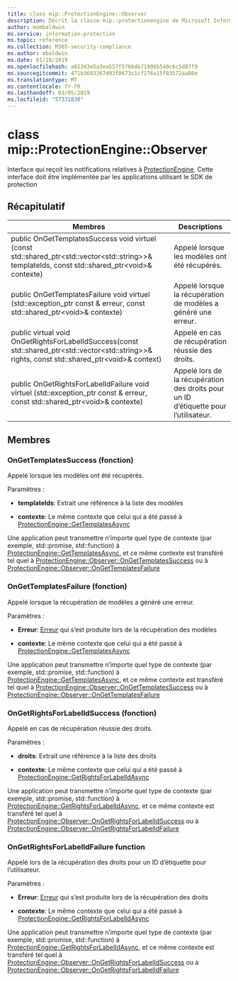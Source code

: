 ```yaml
---
title: class mip::ProtectionEngine::Observer
description: Décrit la classe mip::protectionengine de Microsoft Information Protection (MIP) SDK.
author: msmbaldwin
ms.service: information-protection
ms.topic: reference
ms.collection: M365-security-compliance
ms.author: mbaldwin
ms.date: 01/28/2019
ms.openlocfilehash: a023d3e5a3ea557f5766db71906b540c6c5d87f9
ms.sourcegitcommit: 471b3683367d93f0673c1cf276a15f83572aa80e
ms.translationtype: MT
ms.contentlocale: fr-FR
ms.lasthandoff: 03/05/2019
ms.locfileid: "57331830"
---
```

# <a name="class-mipprotectionengineobserver"></a>class mip::ProtectionEngine::Observer 
Interface qui reçoit les notifications relatives à [ProtectionEngine](class_mip_protectionengine.md).
Cette interface doit être implémentée par les applications utilisant le SDK de protection
  
## <a name="summary"></a>Récapitulatif
 Membres                        | Descriptions                                
--------------------------------|---------------------------------------------
public OnGetTemplatesSuccess void virtuel (const std::shared_ptr\<std::vector\<std::string\>\>& templateIds, const std::shared_ptr\<void\>& contexte)  |  Appelé lorsque les modèles ont été récupérés.
public OnGetTemplatesFailure void virtuel (std::exception_ptr const & erreur, const std::shared_ptr\<void\>& contexte)  |  Appelé lorsque la récupération de modèles a généré une erreur.
public virtual void OnGetRightsForLabelIdSuccess(const std::shared_ptr\<std::vector\<std::string\>\>& rights, const std::shared_ptr\<void\>& context)  |  Appelé en cas de récupération réussie des droits.
public OnGetRightsForLabelIdFailure void virtuel (std::exception_ptr const & erreur, const std::shared_ptr\<void\>& contexte)  |  Appelé lors de la récupération des droits pour un ID d’étiquette pour l’utilisateur.
  
## <a name="members"></a>Membres
  
### <a name="ongettemplatessuccess-function"></a>OnGetTemplatesSuccess (fonction)
Appelé lorsque les modèles ont été récupérés.

Paramètres :  
* **templateIds**: Extrait une référence à la liste des modèles 


* **contexte**: Le même contexte que celui qui a été passé à [ProtectionEngine::GetTemplatesAsync](class_mip_protectionengine.md#gettemplatesasync-function)


Une application peut transmettre n’importe quel type de contexte (par exemple, std::promise, std::function) à [ProtectionEngine::GetTemplatesAsync](class_mip_protectionengine.md#gettemplatesasync-function), et ce même contexte est transféré tel quel à [ProtectionEngine::Observer::OnGetTemplatesSuccess](class_mip_protectionengine_observer.md#ongettemplatessuccess-function) ou à [ProtectionEngine::Observer::OnGetTemplatesFailure](class_mip_protectionengine_observer.md#ongettemplatesfailure-function)
  
### <a name="ongettemplatesfailure-function"></a>OnGetTemplatesFailure (fonction)
Appelé lorsque la récupération de modèles a généré une erreur.

Paramètres :  
* **Erreur**: [Erreur](class_mip_error.md) qui s’est produite lors de la récupération des modèles 


* **contexte**: Le même contexte que celui qui a été passé à [ProtectionEngine::GetTemplatesAsync](class_mip_protectionengine.md#gettemplatesasync-function)


Une application peut transmettre n’importe quel type de contexte (par exemple, std::promise, std::function) à [ProtectionEngine::GetTemplatesAsync](class_mip_protectionengine.md#gettemplatesasync-function), et ce même contexte est transféré tel quel à [ProtectionEngine::Observer::OnGetTemplatesSuccess](class_mip_protectionengine_observer.md#ongettemplatessuccess-function) ou à [ProtectionEngine::Observer::OnGetTemplatesFailure](class_mip_protectionengine_observer.md#ongettemplatesfailure-function)
  
### <a name="ongetrightsforlabelidsuccess-function"></a>OnGetRightsForLabelIdSuccess (fonction)
Appelé en cas de récupération réussie des droits.

Paramètres :  
* **droits**: Extrait une référence à la liste des droits 


* **contexte**: Le même contexte que celui qui a été passé à [ProtectionEngine::GetRightsForLabelIdAsync](class_mip_protectionengine.md#getrightsforlabelidasync-function)


Une application peut transmettre n’importe quel type de contexte (par exemple, std::promise, std::function) à [ProtectionEngine::GetRightsForLabelIdAsync](class_mip_protectionengine.md#getrightsforlabelidasync-function), et ce même contexte est transféré tel quel à [ProtectionEngine::Observer::OnGetRightsForLabelIdSuccess](class_mip_protectionengine_observer.md#ongetrightsforlabelidsuccess-function) ou à [ProtectionEngine::Observer::OnGetRightsForLabelIdFailure](class_mip_protectionengine_observer.md#ongetrightsforlabelidfailure-function)
  
### <a name="ongetrightsforlabelidfailure-function"></a>OnGetRightsForLabelIdFailure function
Appelé lors de la récupération des droits pour un ID d’étiquette pour l’utilisateur.

Paramètres :  
* **Erreur**: [Erreur](class_mip_error.md) qui s’est produite lors de la récupération des droits 


* **contexte**: Le même contexte que celui qui a été passé à [ProtectionEngine::GetRightsForLabelIdAsync](class_mip_protectionengine.md#getrightsforlabelidasync-function)


Une application peut transmettre n’importe quel type de contexte (par exemple, std::promise, std::function) à [ProtectionEngine::GetRightsForLabelIdAsync](class_mip_protectionengine.md#getrightsforlabelidasync-function), et ce même contexte est transféré tel quel à [ProtectionEngine::Observer::OnGetRightsForLabelIdSuccess](class_mip_protectionengine_observer.md#ongetrightsforlabelidsuccess-function) ou à [ProtectionEngine::Observer::OnGetRightsForLabelIdFailure](class_mip_protectionengine_observer.md#ongetrightsforlabelidfailure-function)
